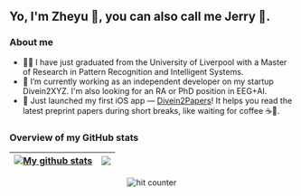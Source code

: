 ## Yo, I'm Zheyu 👋, you can also call me Jerry 🤗.

<!--
**zyao197/zyao197** is a ✨ _special_ ✨ repository because its `README.md` (this file) appears on your GitHub profile.

Here are some ideas to get you started:

- 🔭 I’m currently working on ...
- 🌱 I’m currently learning ...
- 👯 I’m looking to collaborate on ...
- 🤔 I’m looking for help with ...
- 💬 Ask me about ...
- 📫 How to reach me: ...
- 😄 Pronouns: ...
- ⚡ Fun fact: ...
-->
### About me
- 👨‍🎓 I have just graduated from the University of Liverpool with a Master of Research in Pattern Recognition and Intelligent Systems.
- 🔭 I’m currently working as an independent developer on my startup Divein2XYZ. I'm also looking for an RA or PhD position in EEG+AI.
- 🌱 Just launched my first iOS app — [Divein2Papers](https://apps.apple.com/us/app/divein2papers/id6742980068)! It helps you read the latest preprint papers during short breaks, like waiting for coffee ☕️📄.

### Overview of my GitHub stats
| <a href="https://github.com/zyao197"><img align="center" src="https://github-readme-stats.vercel.app/api?username=zyao197&show_icons=true&include_all_commits=true&rank_icon=github&theme=shadow_green&hide_border=true" alt="My github stats"/></a> | <a href="https://github.com/zyao197/github-readme-stats"><img align="center" src="https://github-readme-stats.vercel.app/api/top-langs/?username=zyao197&layout=compact&theme=shadow_green&hide_border=true" /></a> |
| ------------- | ------------- |


<div align="center">
  <img src="https://profile-counter.glitch.me/zyao197/count.svg" alt="hit counter" style="vertical-align: middle;">
</div>

